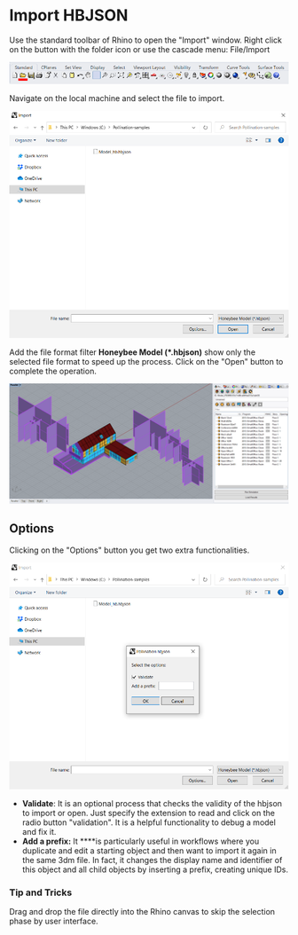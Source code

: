 # Import HBJSON

Use the standard toolbar of Rhino to open the "Import" window. Right click on the button with the folder icon or use the cascade menu: File/Import

![Left click = open; right click = import](../../../.gitbook/assets/Pollination_Rhino_Import_Toolbar.png)

Navigate on the local machine and select the file to import.

![](../../../.gitbook/assets/image%20%2867%29.png)

Add the file format filter **Honeybee Model \(\*.hbjson\)** show only the selected file format to speed up the process. Click on the "Open" button to complete the operation.

![](../../../.gitbook/assets/image%20%2872%29.png)

## Options

Clicking on the "Options" button you get two extra functionalities.

![](../../../.gitbook/assets/image%20%2874%29%20%281%29%20%281%29.png)

* **Validate**: It is an optional process that checks the validity of the hbjson to import or open. Just specify the extension to read and click on the radio button "validation". It is a helpful functionality to debug a model and fix it.
* **Add a prefix:** It ****is particularly useful in workflows where you duplicate and edit a starting object and then want to import it again in the same 3dm file. In fact, it changes the display name and identifier of this object and all child objects by inserting a prefix, creating unique IDs.

### Tip and Tricks

Drag and drop the file directly into the Rhino canvas to skip the selection phase by user interface.

